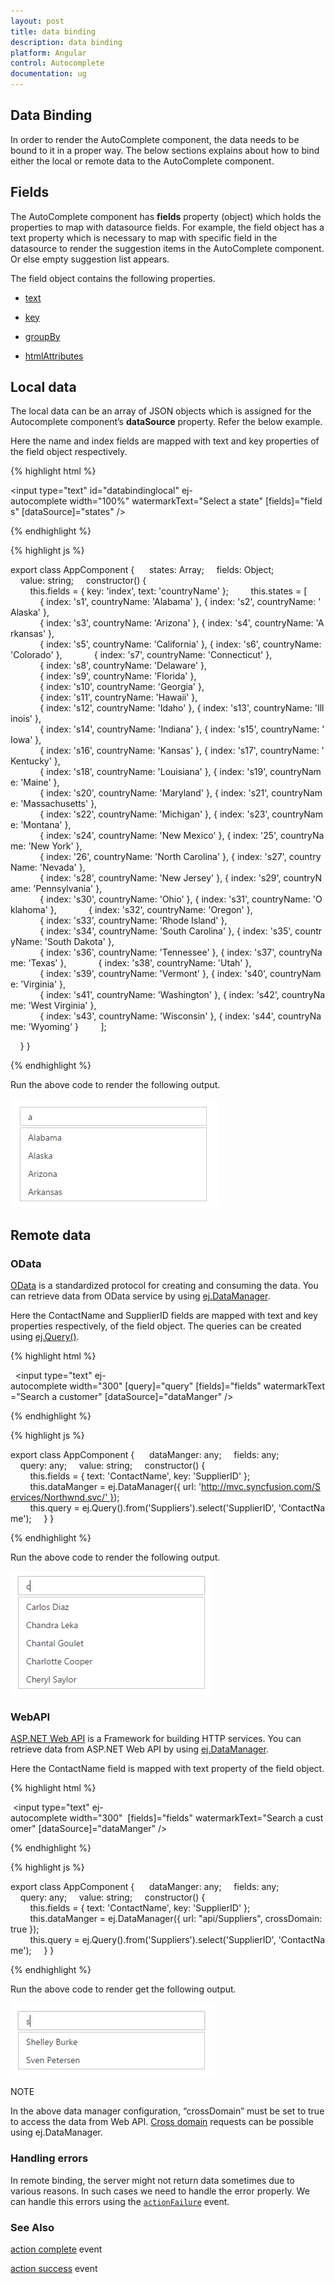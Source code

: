 ```yaml
---
layout: post
title: data binding
description: data binding
platform: Angular
control: Autocomplete 
documentation: ug
---
```


## Data Binding

In order to render the AutoComplete component, the data needs to be bound to it in a proper way. The below sections explains about how to bind either the local or remote data to the AutoComplete component.

## Fields

The AutoComplete component has **fields** property (object) which holds the properties to map with datasource fields. For example, the field object has a text property which is necessary to map with specific field in the datasource to render the suggestion items in the AutoComplete component. Or else empty suggestion list appears.

The field object contains the following properties.

* [text](http://help.syncfusion.com/api/js/ejautocomplete)

* [key](http://help.syncfusion.com/api/js/ejautocomplete)

* [groupBy](http://help.syncfusion.com/api/js/ejautocomplete)

* [htmlAttributes](http://help.syncfusion.com/api/js/ejautocomplete)

## Local data

The local data can be an array of JSON objects which is assigned for the Autocomplete component’s **dataSource** property. Refer the below example.

Here the name and index fields are mapped with text and key properties of the field object respectively.

{% highlight html %}

<input type="text" id="databindinglocal" ej-autocomplete width="100%" watermarkText="Select a state" [fields]="fields" [dataSource]="states" />

{% endhighlight %}

{% highlight js %}

export class AppComponent {
     states: Array<any>;
    fields: Object;
    value: string;
    constructor() {
        this.fields = { key: 'index', text: 'countryName' };
        this.states = [
            { index: 's1', countryName: 'Alabama' }, { index: 's2', countryName: 'Alaska' },
            { index: 's3', countryName: 'Arizona' }, { index: 's4', countryName: 'Arkansas' },
            { index: 's5', countryName: 'California' }, { index: 's6', countryName: 'Colorado' },
            { index: 's7', countryName: 'Connecticut' },
            { index: 's8', countryName: 'Delaware' },
            { index: 's9', countryName: 'Florida' },
            { index: 's10', countryName: 'Georgia' },
            { index: 's11', countryName: 'Hawaii' },
            { index: 's12', countryName: 'Idaho' }, { index: 's13', countryName: 'Illinois' },
            { index: 's14', countryName: 'Indiana' }, { index: 's15', countryName: 'Iowa' },
            { index: 's16', countryName: 'Kansas' }, { index: 's17', countryName: 'Kentucky' },
            { index: 's18', countryName: 'Louisiana' }, { index: 's19', countryName: 'Maine' },
            { index: 's20', countryName: 'Maryland' }, { index: 's21', countryName: 'Massachusetts' },
            { index: 's22', countryName: 'Michigan' }, { index: 's23', countryName: 'Montana' },
            { index: 's24', countryName: 'New Mexico' }, { index: '25', countryName: 'New York' },
            { index: '26', countryName: 'North Carolina' }, { index: 's27', countryName: 'Nevada' },
            { index: 's28', countryName: 'New Jersey' }, { index: 's29', countryName: 'Pennsylvania' },
            { index: 's30', countryName: 'Ohio' }, { index: 's31', countryName: 'Oklahoma' },
            { index: 's32', countryName: 'Oregon' },
            { index: 's33', countryName: 'Rhode Island' },
            { index: 's34', countryName: 'South Carolina' }, { index: 's35', countryName: 'South Dakota' },
            { index: 's36', countryName: 'Tennessee' }, { index: 's37', countryName: 'Texas' },
            { index: 's38', countryName: 'Utah' },
            { index: 's39', countryName: 'Vermont' }, { index: 's40', countryName: 'Virginia' },
            { index: 's41', countryName: 'Washington' }, { index: 's42', countryName: 'West Virginia' },
            { index: 's43', countryName: 'Wisconsin' }, { index: 's44', countryName: 'Wyoming' }
        ];

    }
}

{% endhighlight %}


Run the above code to render the following output.

![](databinding_images\localdata_img1.png)

## Remote data

### OData

[OData](http://help.syncfusion.com/js/datamanager/data-binding) is a standardized protocol for creating and consuming the data. You can retrieve data from OData service by using [ej.DataManager](http://help.syncfusion.com/js/datamanager/getting-started).

Here the ContactName and SupplierID fields are mapped with text and key properties respectively, of the field object. The queries can be created using [ej.Query()](http://helpjs.syncfusion.com/js/datamanager/query).

{% highlight html %}

  <input type="text" ej-autocomplete width="300" [query]="query" [fields]="fields" watermarkText="Search a customer" [dataSource]="dataManger" />

{% endhighlight %}

{% highlight js %}

export class AppComponent {
     dataManger: any;
    fields: any;
    query: any;
    value: string;
    constructor() {
        this.fields = { text: 'ContactName', key: 'SupplierID' };
        this.dataManger = ej.DataManager({ url: 'http://mvc.syncfusion.com/Services/Northwnd.svc/' }); 
        this.query = ej.Query().from('Suppliers').select('SupplierID', 'ContactName');
    }
}

{% endhighlight %}


Run the above code to render the following output.

![](databinding_images\odata_img1.png)


### WebAPI

[ASP.NET Web API](https://msdn.microsoft.com/en-us/library/hh833994(v=vs.108).aspx) is a Framework for building HTTP services. You can retrieve data from ASP.NET Web API by using [ej.DataManager](http://helpjs.syncfusion.com/js/datamanager/getting-started).

Here the ContactName field is mapped with text property of the field object.

{% highlight html %}

 <input type="text" ej-autocomplete width="300"  [fields]="fields" watermarkText="Search a customer" [dataSource]="dataManger" />



{% endhighlight %}



{% highlight js %}


export class AppComponent {
     dataManger: any;
    fields: any;
    query: any;
    value: string;
    constructor() {
        this.fields = { text: 'ContactName', key: 'SupplierID' };
        this.dataManger = ej.DataManager({ url: "api/Suppliers", crossDomain: true }); 
        this.query = ej.Query().from('Suppliers').select('SupplierID', 'ContactName');
    }
}

{% endhighlight %}


Run the above code to render get the following output.

![](databinding_images\webapi_img1.png)

NOTE

In the above data manager configuration, “crossDomain” must be set to true to access the data from Web API. [Cross domain](http://helpjs.syncfusion.com/js/grid/data-binding) requests can be possible using ej.DataManager.


### Handling errors

In remote binding, the server might not return data sometimes due to various reasons. In such cases we need to handle the error properly. We can handle this errors using the [`actionFailure`](http://help.syncfusion.com/api/js/ejautocomplete) event.

### See Also

[action complete](http://help.syncfusion.com/api/js/ejautocomplete) event

[action success](http://help.syncfusion.com/api/js/ejautocomplete) event
